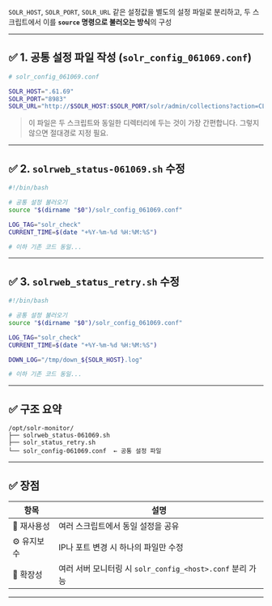 `SOLR_HOST`, `SOLR_PORT`, `SOLR_URL` 같은 설정값을 별도의 설정 파일로 분리하고,
두 스크립트에서 이를 **`source` 명령으로 불러오는 방식**의 구성

---

## ✅ 1. 공통 설정 파일 작성 (`solr_config_061069.conf`)

```bash
# solr_config_061069.conf

SOLR_HOST=".61.69"
SOLR_PORT="8983"
SOLR_URL="http://$SOLR_HOST:$SOLR_PORT/solr/admin/collections?action=CLUSTERSTATUS"
```

> 이 파일은 두 스크립트와 동일한 디렉터리에 두는 것이 가장 간편합니다.
> 그렇지 않으면 절대경로 지정 필요.

---

## ✅ 2. `solrweb_status-061069.sh` 수정

```bash
#!/bin/bash

# 공통 설정 불러오기
source "$(dirname "$0")/solr_config_061069.conf"

LOG_TAG="solr_check"
CURRENT_TIME=$(date "+%Y-%m-%d %H:%M:%S")

# 이하 기존 코드 동일...
```

---

## ✅ 3. `solrweb_status_retry.sh` 수정

```bash
#!/bin/bash

# 공통 설정 불러오기
source "$(dirname "$0")/solr_config_061069.conf"

LOG_TAG="solr_check"
CURRENT_TIME=$(date "+%Y-%m-%d %H:%M:%S")

DOWN_LOG="/tmp/down_${SOLR_HOST}.log"

# 이하 기존 코드 동일...
```

---

## ✅ 구조 요약

```
/opt/solr-monitor/
├── solrweb_status-061069.sh
├── solr_status_retry.sh
└── solr_config-061069.conf  ← 공통 설정 파일
```

---

## ✅ 장점

| 항목      | 설명                                           |
| ------- | -------------------------------------------- |
| 🔄 재사용성 | 여러 스크립트에서 동일 설정을 공유                          |
| ⚙️ 유지보수 | IP나 포트 변경 시 하나의 파일만 수정                       |
| 🔧 확장성  | 여러 서버 모니터링 시 `solr_config_<host>.conf` 분리 가능 |

---


